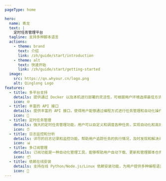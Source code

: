 ```yaml
---
pageType: home

hero:
  name: 青龙
  text: |
    定时任务管理平台
  tagline: 支持多种脚本语言
  actions:
    - theme: brand
      text: 介绍
      link: /zh/guide/start/introduction
    - theme: alt
      text: 快速开始
      link: /zh/guide/start/getting-started
  image:
    src: https://qn.whyour.cn/logo.png
    alt: Qinglong Logo
features:
  - title: 多平台支持
    details: 提供通过 Docker 以及本机进行部署的灵活性，可根据用户环境选择最佳方式。
    icon: 🌐
  - title: 丰富的 API 接口
    details: 提供丰富的 API 接口，使得用户能够通过编程方式进行任务管理和自动化操作，非常适合高级用户和开发者使用。
    icon: 🔌
  - title: 定时任务管理 
    details: 强大的定时任务管理功能，用户可以自定义和调度各种任务，实现自动化和高效的工作流管理。
    icon: ⏰
  - title: 日志监控和分析
    details: 详尽的日志记录和监控功能，帮助用户追踪任务的执行情况，及时发现和解决问题，提高系统的可靠性。
    icon: 📊
  - title: 多订阅管理
    details: 订阅功能是一种自动化管理工具，能够帮助用户自动下载、更新和管理脚本仓库，生成对应定时任务
    icon: 📦
  - title: 依赖在线安装
    details: 支持在线 Python/Node.js/Linux 依赖安装功能，为用户提供多种编程语言和系统环境下的自动化脚本管理支持
    icon: 🔧
---
```

